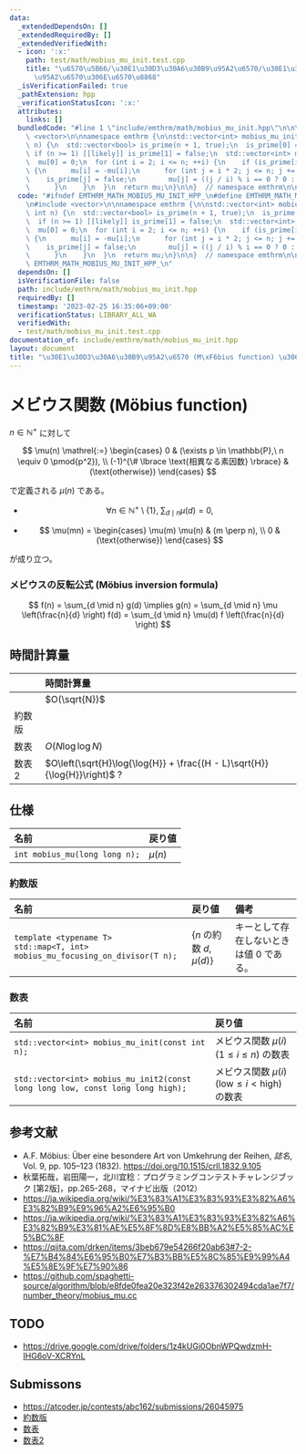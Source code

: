 ```yaml
---
data:
  _extendedDependsOn: []
  _extendedRequiredBy: []
  _extendedVerifiedWith:
  - icon: ':x:'
    path: test/math/mobius_mu_init.test.cpp
    title: "\u6570\u5B66/\u30E1\u30D3\u30A6\u30B9\u95A2\u6570/\u30E1\u30D3\u30A6\u30B9\
      \u95A2\u6570\u306E\u6570\u8868"
  _isVerificationFailed: true
  _pathExtension: hpp
  _verificationStatusIcon: ':x:'
  attributes:
    links: []
  bundledCode: "#line 1 \"include/emthrm/math/mobius_mu_init.hpp\"\n\n\n\n#include\
    \ <vector>\n\nnamespace emthrm {\n\nstd::vector<int> mobius_mu_init(const int\
    \ n) {\n  std::vector<bool> is_prime(n + 1, true);\n  is_prime[0] = false;\n \
    \ if (n >= 1) [[likely]] is_prime[1] = false;\n  std::vector<int> mu(n + 1, 1);\n\
    \  mu[0] = 0;\n  for (int i = 2; i <= n; ++i) {\n    if (is_prime[i]) [[unlikely]]\
    \ {\n      mu[i] = -mu[i];\n      for (int j = i * 2; j <= n; j += i) {\n    \
    \    is_prime[j] = false;\n        mu[j] = ((j / i) % i == 0 ? 0 : -mu[j]);\n\
    \      }\n    }\n  }\n  return mu;\n}\n\n}  // namespace emthrm\n\n\n"
  code: "#ifndef EMTHRM_MATH_MOBIUS_MU_INIT_HPP_\n#define EMTHRM_MATH_MOBIUS_MU_INIT_HPP_\n\
    \n#include <vector>\n\nnamespace emthrm {\n\nstd::vector<int> mobius_mu_init(const\
    \ int n) {\n  std::vector<bool> is_prime(n + 1, true);\n  is_prime[0] = false;\n\
    \  if (n >= 1) [[likely]] is_prime[1] = false;\n  std::vector<int> mu(n + 1, 1);\n\
    \  mu[0] = 0;\n  for (int i = 2; i <= n; ++i) {\n    if (is_prime[i]) [[unlikely]]\
    \ {\n      mu[i] = -mu[i];\n      for (int j = i * 2; j <= n; j += i) {\n    \
    \    is_prime[j] = false;\n        mu[j] = ((j / i) % i == 0 ? 0 : -mu[j]);\n\
    \      }\n    }\n  }\n  return mu;\n}\n\n}  // namespace emthrm\n\n#endif  //\
    \ EMTHRM_MATH_MOBIUS_MU_INIT_HPP_\n"
  dependsOn: []
  isVerificationFile: false
  path: include/emthrm/math/mobius_mu_init.hpp
  requiredBy: []
  timestamp: '2023-02-25 16:35:06+09:00'
  verificationStatus: LIBRARY_ALL_WA
  verifiedWith:
  - test/math/mobius_mu_init.test.cpp
documentation_of: include/emthrm/math/mobius_mu_init.hpp
layout: document
title: "\u30E1\u30D3\u30A6\u30B9\u95A2\u6570 (M\xF6bius function) \u306E\u6570\u8868"
---
```


# メビウス関数 (Möbius function)

$n \in \mathbb{N}^+$ に対して

$$
  \mu(n) \mathrel{:=}
  \begin{cases}
    0 & (\exists p \in \mathbb{P},\ n \equiv 0 \pmod{p^2}), \\
    (-1)^{\# \lbrace \text{相異なる素因数} \rbrace} & (\text{otherwise})
  \end{cases}
$$

で定義される $\mu(n)$ である。

- $$
    \forall n \in \mathbb{N}^+ \setminus \lbrace 1 \rbrace,\ \sum_{d \mid n} \mu(d) = 0,
  $$

- $$
    \mu(mn) =
    \begin{cases}
      \mu(m) \mu(n) & (m \perp n), \\
      0 & (\text{otherwise})
    \end{cases}
  $$

が成り立つ。


### メビウスの反転公式 (Möbius inversion formula)

$$
  f(n) = \sum_{d \mid n} g(d) \implies g(n) = \sum_{d \mid n} \mu \left(\frac{n}{d} \right) f(d) = \sum_{d \mid n} \mu(d) f \left(\frac{n}{d} \right)
$$


## 時間計算量

||時間計算量|
|:--|:--|
||$O(\sqrt{N})$|
|約数版||
|数表|$O(N\log{\log{N}})$|
|数表2|$O\left(\sqrt{H}\log{\log{H}} + \frac{(H - L)\sqrt{H}}{\log{H}}\right)$ ?|


## 仕様

|名前|戻り値|
|:--|:--|
|`int mobius_mu(long long n);`|$\mu(n)$|


### 約数版

|名前|戻り値|備考|
|:--|:--|:--|
|`template <typename T>`<br>`std::map<T, int> mobius_mu_focusing_on_divisor(T n);`|$\lbrace n \text{ の約数 } d, \mu(d) \rbrace$|キーとして存在しないときは値 $0$ である。|


### 数表

|名前|戻り値|
|:--|:--|
|`std::vector<int> mobius_mu_init(const int n);`|メビウス関数 $\mu(i)$ ($1 \leq i \leq n$) の数表|
|`std::vector<int> mobius_mu_init2(const long long low, const long long high);`|メビウス関数 $\mu(i)$ ($\mathrm{low} \leq i < \mathrm{high}$) の数表|


## 参考文献

- A.F. Möbius: Über eine besondere Art von Umkehrung der Reihen, *誌名*, Vol. 9, pp. 105–123 (1832). https://doi.org/10.1515/crll.1832.9.105
- 秋葉拓哉，岩田陽一，北川宜稔：プログラミングコンテストチャレンジブック \[第2版\]，pp.265-268，マイナビ出版（2012）
- https://ja.wikipedia.org/wiki/%E3%83%A1%E3%83%93%E3%82%A6%E3%82%B9%E9%96%A2%E6%95%B0
- https://ja.wikipedia.org/wiki/%E3%83%A1%E3%83%93%E3%82%A6%E3%82%B9%E3%81%AE%E5%8F%8D%E8%BB%A2%E5%85%AC%E5%BC%8F
- https://qiita.com/drken/items/3beb679e54266f20ab63#7-2-%E7%B4%84%E6%95%B0%E7%B3%BB%E5%8C%85%E9%99%A4%E5%8E%9F%E7%90%86
- https://github.com/spaghetti-source/algorithm/blob/e8fde0fea20e323f42e263376302494cda1ae7f7/number_theory/mobius_mu.cc


## TODO

- https://drive.google.com/drive/folders/1z4kUGi0ObnWPQwdzmH-IHG6oV-XCRYnL


## Submissons

- https://atcoder.jp/contests/abc162/submissions/26045975
- [約数版](https://atcoder.jp/contests/abc162/submissions/26046320)
- [数表](https://atcoder.jp/contests/abc162/submissions/26046042)
- [数表2](https://atcoder.jp/contests/abc162/submissions/26046148)
